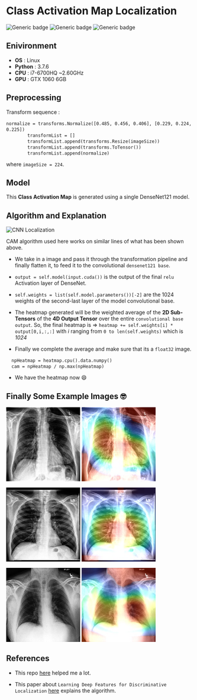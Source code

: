 # Class Activation Map Localization

![Generic badge](https://img.shields.io/badge/Python-3.7-green.svg) ![Generic badge](https://img.shields.io/badge/OS-Linux-red.svg) ![Generic badge](https://img.shields.io/badge/PyTorch-1.5.1-<COLOR>.svg) 
 

## Enivironment

* **OS** : Linux
* **Python** : 3.7.6
* **CPU** : i7-6700HQ ~2.60GHz
* **GPU** : GTX 1060 6GB

## Preprocessing

Transform sequence :
```
normalize = transforms.Normalize([0.485, 0.456, 0.406], [0.229, 0.224, 0.225])
        transformList = []
        transformList.append(transforms.Resize(imageSize))
        transformList.append(transforms.ToTensor())
        transformList.append(normalize)   
```
where ```imageSize = 224```.

## Model

This **Class Activation Map** is generated using a single DenseNet121 model.

## Algorithm and Explanation

![CNN Localization](http://cnnlocalization.csail.mit.edu/framework.jpg)

CAM algorithm used here works on similar lines of what has been shown above.

* We take in a image and pass it through the transformation pipeline and finally flatten it, to feed it to the convolutional ```densenet121 base```.

* ```output = self.model(input.cuda())``` is the output of the final ```relu``` Activation layer of DenseNet.

* ```self.weights = list(self.model.parameters())[-2]``` are the 1024 weights of the second-last layer of the model convolutional base.

* The heatmap generated will be the weighted average of the **2D Sub-Tensors** of the **4D Output Tensor** over the entire ```convolutional base output```. So, the final heatmap is  => ```heatmap += self.weights[i] * output[0,i,:,:]``` with *i* ranging from ```0 to len(self.weights)``` which is *1024*

* Finally we complete the average and make sure that its a ```float32``` image.
```
  npHeatmap = heatmap.cpu().data.numpy()
  cam = npHeatmap / np.max(npHeatmap)
```
* We have the heatmap now :smile:

## Finally Some Example Images :nerd_face:

<p float="left">
  <img src="/xrays/xray3.jpg" width="200" height="200" />
  <img src="/heatmaps/heatmap3.jpg" width="200" /> 
</p>

<p float="left">
  <img src="/xrays/xray2.jpg" width="200" height="200" />
  <img src="/heatmaps/heatmap2.jpg" width="200" /> 
</p>

<p float="left">
  <img src="/xrays/xray4.jpg" width="200" height="200" />
  <img src="/heatmaps/heatmap4.jpg" width="200" /> 
</p>


## References

* This repo [here](https://github.com/zoogzog/chexnet) helped me a lot. 

* This paper about ```Learning Deep Features for Discriminative Localization``` [here](http://cnnlocalization.csail.mit.edu/Zhou_Learning_Deep_Features_CVPR_2016_paper.pdf) explains the algorithm.
